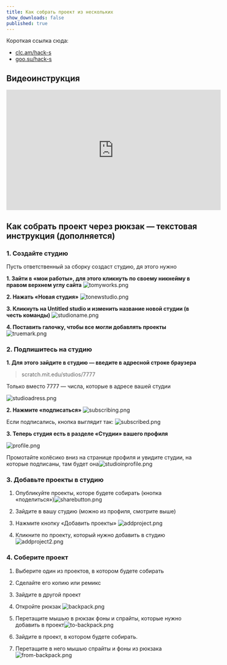 ```yaml
---
title: Как собрать проект из нескольких
show_downloads: false
published: true
---
```


Короткая ссылка сюда:

- [clc.am/hack-s](https://clc.am/hack-s)
- [goo.su/hack-s](https://goo.su/hack-s)

##  Видеоинструкция

<iframe width="560" height="315" src="https://www.youtube.com/embed/97Sl9NmaSm0" title="YouTube video player" frameborder="0" allow="accelerometer; autoplay; clipboard-write; encrypted-media; gyroscope; picture-in-picture" allowfullscreen></iframe>

## Как собрать проект через рюкзак — текстовая инструкция (дополняется)

### 1. Создайте студию

Пусть ответственный за сборку создаст студию, дя этого нужно


**1. Зайти в «мои работы», для этого кликнуть по своему никнейму в правом верхнем углу сайта** ![tomyworks.png]({{site.baseurl}}/share/tomyworks.png)



**2. Нажать «Новая студия»** ![tonewstudio.png]({{site.baseurl}}/share/tonewstudio.png)



**3. Кликнуть на Untitled studio и изменить название новой студии (в честь команды)** ![studioname.png]({{site.baseurl}}/share/studioname.png)



**4. Поставить галочку, чтобы все могли добавлять проекты** ![truemark.png]({{site.baseurl}}/share/truemark.png)



### 2. Подпишитесь на студию

**1. Для этого зайдите в студию — введите в адресной строке браузера** 

> scratch.mit.edu/studios/7777

Только вместо 7777 — числа, которые в адресе вашей студии

![studioadress.png]({{site.baseurl}}/share/studioadress.png)



**2. Нажмите «подписаться»**
![subscribing.png]({{site.baseurl}}/share/subscribing.png)

Если подписались, кнопка выглядит так:
![subscribed.png]({{site.baseurl}}/share/subscribed.png)


**3. Теперь студия есть в разделе «Студии» вашего профиля**

![profile.png]({{site.baseurl}}/share/profile.png)

Промотайте колёсико вниз на странице профиля и увидите студии, на которые подписаны, там будет она![studioinprofile.png]({{site.baseurl}}/share/studioinprofile.png)


### 3. Добавьте проекты в студию

1. Опубликуйте проекты, которе будете собирать (кнопка «поделиться»)![sharebutton.png]({{site.baseurl}}/share/sharebutton.png)

2. Зайдите в вашу студию (можно из профиля, смотрите выше)
3. Нажмите кнопку «Добавить проекты» ![addproject.png]({{site.baseurl}}/share/addproject.png)

4. Кликните по проекту, который нужно добавить в студию
![addproject2.png]({{site.baseurl}}/share/addproject2.png)


### 4. Соберите проект

1. Выберите один из проектов, в котором будете собирать
1. Сделайте его копию или ремикс
1. Зайдите в другой проект
1. Откройте рюкзак 	![backpack.png]({{site.baseurl}}/share/backpack.png)

1. Перетащите мышью в рюкзак фоны и спрайты, которые нужно добавить в проект![to-backpack.png]({{site.baseurl}}/share/to-backpack.png)


1. Зайдите в проект, в котором будете собирать.
1. Перетащите в него мышью спрайты и фоны из рюкзака![from-backpack.png]({{site.baseurl}}/share/from-backpack.png)
